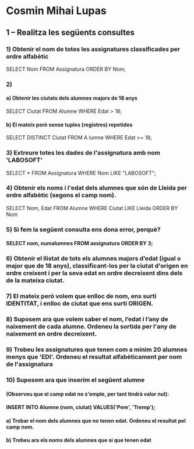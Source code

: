 # Cosmin Mihai Lupas

## 1 – Realitza les següents consultes

### 1) Obtenir el nom de totes les assignatures classificades per ordre alfabètic
SELECT Nom 
FROM Assignatura 
ORDER BY Nom;
### 2) 
   #### a) Obtenir les ciutats dels alumnes majors de 18 anys
   SELECT Ciutat 
   FROM Alumne 
   WHERE Edat > 18;
   #### b) El mateix però sense tuples (registres) repetides
   SELECT DISTINCT Ciutat 
   FROM A lumne 
   WHERE Edat >= 18;
### 3) Extreure totes les dades de l'assignatura amb nom 'LABOSOFT'
SELECT * 
FROM Assignatura 
WHERE Nom LIKE "LABOSOFT";
### 4) Obtenir els noms i l'edat dels alumnes que són de Lleida per ordre alfabètic (segons el camp nom).
SELECT Nom, Edat 
FROM Alumne 
WHERE Ciutat LIKE Lleida 
ORDER BY Nom
### 5) Si fem la següent consulta ens dona error, perquè?
   #### SELECT nom, numalumnes FROM assignatura ORDER BY 3;
   
### 6) Obtenir el llistat de tots els alumnes majors d’edat (igual o major que de 18 anys), classificant-los per la ciutat d'origen en ordre creixent i per la seva edat en ordre decreixent dins dels de la mateixa ciutat.

### 7) El mateix però volem que enlloc de nom, ens surti IDENTITAT, i enlloc de ciutat que ens surti ORIGEN.

### 8) Suposem ara que volem saber el nom, l’edat i l’any de naixement de cada alumne. Ordeneu la sortida per l'any de naixement en ordre decreixent.

### 9) Trobeu les assignatures que tenen com a mínim 20 alumnes menys que 'EDI'. Ordeneu el resultat alfabèticament per nom de l'assignatura

### 10) Suposem ara que inserim el següent alumne 
#### (Observeu que el camp edat no s'omple, per tant tindrà valor nul):
#### INSERT INTO Alumne (nom, ciutat) VALUES('Pere', 'Tremp');
#### a) Trobar el nom dels alumnes que no tenen edat. Ordeneu el resultat pel camp nom.
#### b) Trobeu ara els noms dels alumnes que si que tenen edat
